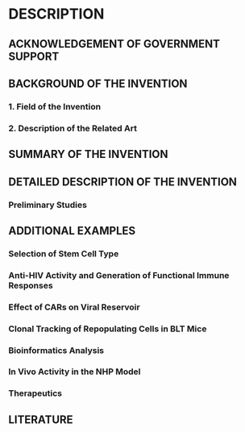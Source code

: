# DESCRIPTION

## ACKNOWLEDGEMENT OF GOVERNMENT SUPPORT

## BACKGROUND OF THE INVENTION

### 1. Field of the Invention

### 2. Description of the Related Art

## SUMMARY OF THE INVENTION

## DETAILED DESCRIPTION OF THE INVENTION

### Preliminary Studies

## ADDITIONAL EXAMPLES

### Selection of Stem Cell Type

### Anti-HIV Activity and Generation of Functional Immune Responses

### Effect of CARs on Viral Reservoir

### Clonal Tracking of Repopulating Cells in BLT Mice

### Bioinformatics Analysis

### In Vivo Activity in the NHP Model

### Therapeutics

## LITERATURE

